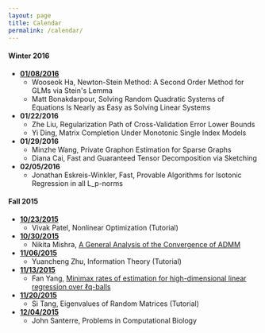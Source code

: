 ```yaml
---
layout: page
title: Calendar
permalink: /calendar/
---
```

#### Winter 2016
* **[01/08/2016](http://helios-reading.github.io/nips_week1/)**  
  * Wooseok Ha, Newton-Stein Method: A Second Order Method for GLMs via Stein's Lemma  
  * Matt Bonakdarpour, Solving Random Quadratic Systems of Equations Is Nearly as Easy as Solving Linear Systems  
* **01/22/2016**  
  * Zhe Liu, Regularization Path of Cross-Validation Error Lower Bounds  
  * Yi Ding, Matrix Completion Under Monotonic Single Index Models  
* **01/29/2016**  
  * Minzhe Wang, Private Graphon Estimation for Sparse Graphs  
  * Diana Cai, Fast and Guaranteed Tensor Decomposition via Sketching  
* **02/05/2016**  
  * Jonathan Eskreis-Winkler, Fast, Provable Algorithms for Isotonic Regression in all L_p-norms  
  
#### Fall 2015
* **[10/23/2015](http://helios-reading.github.io/opt_vivak/)**
  * Vivak Patel, Nonlinear Optimization (Tutorial)
* **[10/30/2015](http://helios-reading.github.io/admm_nikita/)**
  * Nikita Mishra, [A General Analysis of the Convergence of ADMM](http://arxiv.org/abs/1502.02009)  
* **[11/06/2015](http://helios-reading.github.io/infoTheory_yc/)**   
  * Yuancheng Zhu, Information Theory (Tutorial)
* **[11/13/2015](http://helios-reading.github.io/minimaxLp-fan/)** 
  * Fan Yang, [Minimax rates of estimation for high-dimensional linear regression over ℓq-balls](http://arxiv.org/pdf/0910.2042.pdf)
* **[11/20/2015](http://helios-reading.github.io/randomMat-si/)** 
  * Si Tang, Eigenvalues of Random Matrices (Tutorial)
* **[12/04/2015](http://helios-reading.github.io/compBio-john/)** 
  * John Santerre, Problems in Computational Biology
 
